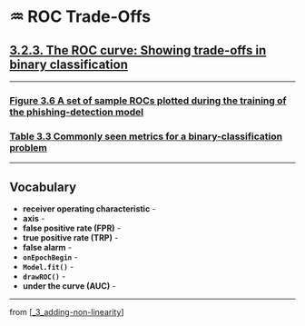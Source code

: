 # ♒️ ROC Trade-Offs

## [**3.2.3.** The ROC curve: Showing trade-offs in binary classification](https://livebook.manning.com/book/deep-learning-with-javascript/chapter-3/148)

---

### [**Figure 3.6** A set of sample ROCs plotted during the training of the phishing-detection model]()

### [**Table 3.3** Commonly seen metrics for a binary-classification problem]()

---

## **Vocabulary**

- **receiver operating characteristic** -
- **axis** -
- **false positive rate (FPR)** -
- **true positive rate (TRP)** -
- **false alarm** -
- **`onEpochBegin`** -
- **`Model.fit()`** -
- **`drawROC()`** -
- **under the curve (AUC)** -

---
from [[_3_adding-non-linearity]]

[//begin]: # "Autogenerated link references for markdown compatibility"
[_3_adding-non-linearity]: ../_3_adding-non-linearity.md "♒️ NON-LINEARITY"
[//end]: # "Autogenerated link references"